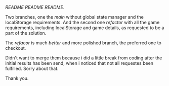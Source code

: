 *README README README*.

Two branches, one the *main* without global state manager and the localStorage requirements.
And the second one *refactor* with all the game requirements, including localStorage and game details, as requested to be a part of the solution.

The *refacor* is much *better* and more polished branch, the preferred one to checkout.

Didn't want to merge them because i did a little break from coding after the initial results has been send, when i noticed that not all requestes been fulfilled. Sorry about that.

Thank you.
